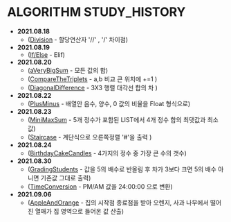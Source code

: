 # ALGORITHM STUDY_HISTORY

- __2021.08.18__
  + ([Division](https://github.com/dahoonchoi/algorithm_study/blob/main/hackerrank/prct_division.py) - 할당연산자 '//' , '/' 차이점)
- __2021.08.19__ 
  + ([If/Else](https://github.com/dahoonchoi/algorithm_study/blob/main/hackerrank/prct_ifelse.py) - Elif)
- __2021.08.20__
  + ([aVeryBigSum](https://github.com/dahoonchoi/algorithm_study/blob/main/hackerrank/averybigsum.py) - 모든 값의 합)
  + ([CompareTheTriplets](https://github.com/dahoonchoi/algorithm_study/blob/main/hackerrank/compare_the_triplets.py) - a,b 비교 큰 위치에 +=1 )
  + ([DiagonalDifference](https://github.com/dahoonchoi/algorithm_study/blob/main/hackerrank/diagonal_difference.py) - 3X3 행렬 대각선 합의 차 )
- __2021.08.22__
  + ([PlusMinus](https://github.com/dahoonchoi/algorithm_study/blob/main/hackerrank/plus_minus.py) - 배열안 음수, 양수, 0 값의 비율을 Float 형식으로)
- __2021.08.23__
  + ([MiniMaxSum](https://github.com/dahoonchoi/algorithm_study/blob/main/hackerrank/mini_max_sum.py) - 5개 정수가 포함된 LIST에서 4개 정수 합의 최댓값과 최소값)
  + ([Staircase](https://github.com/dahoonchoi/algorithm_study/blob/main/hackerrank/staircase.py) - 계단식으로 오른쪽정렬 '#'을 출력   )
- __2021.08.24__
  + ([BirthdayCakeCandles](https://github.com/dahoonchoi/algorithm_study/blob/main/hackerrank/birthday_cake_candles.py) - 4가지의 정수 중 가장 큰 수의 갯수)
- __2021.08.30__
  + ([GradingStudents](https://github.com/dahoonchoi/algorithm_study/blob/main/hackerrank/grading_students.py) - 값을 5의 배수로 반올림 후 차가 3보다 크면 5의 배수 아니면 기존값 그대로 출력)
  + ([TimeConversion](https://github.com/dahoonchoi/algorithm_study/blob/main/hackerrank/time_conversion.py) - PM/AM 값을 24:00:00 으로 변환)
- __2021.09.06__
  + ([AppleAndOrange](https://github.com/dahoonchoi/algorithm_study/blob/main/hackerrank/apple_and_orange.py) - 집의 시작점 종료점을 받아 오렌지, 사과 나무에서 떨어진 열매가 집 영역으로 들어온 값 산출)
